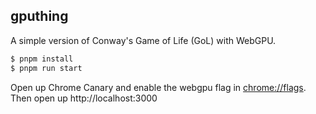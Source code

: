 ## gputhing

A simple version of Conway's Game of Life (GoL) with WebGPU.

```bash
$ pnpm install
$ pnpm run start
```

Open up Chrome Canary and enable the webgpu flag in [chrome://flags](chrome://flags). Then open up http://localhost:3000